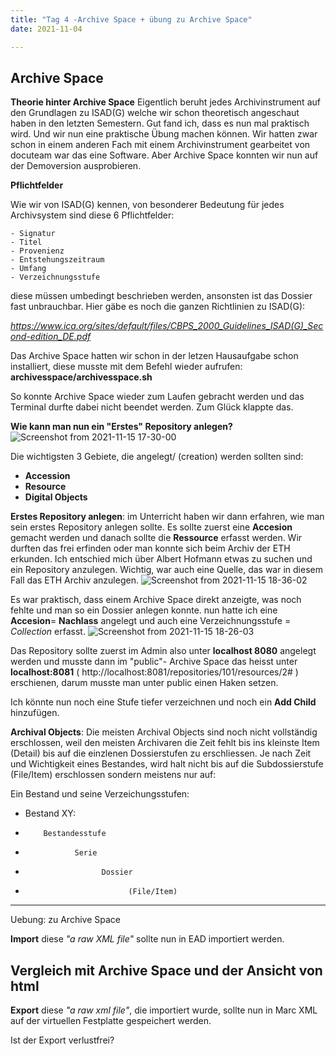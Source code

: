```yaml
---
title: "Tag 4 -Archive Space + übung zu Archive Space"
date: 2021-11-04

---
```


Archive Space 
-------------------------------------



**Theorie hinter Archive Space**
Eigentlich beruht jedes Archivinstrument auf den Grundlagen zu ISAD(G) welche wir schon theoretisch angeschaut haben in den letzten Semestern. Gut fand ich, dass es nun mal praktisch wird. Und wir nun eine praktische Übung machen können. Wir hatten zwar schon in einem anderen Fach mit einem Archivinstrument gearbeitet von docuteam war das eine Software. Aber Archive Space konnten wir nun auf der Demoversion ausprobieren.

**Pflichtfelder**

Wie wir von ISAD(G) kennen, von besonderer Bedeutung für jedes Archivsystem sind diese 6 Pflichtfelder:

    - Signatur
    - Titel
    - Provenienz
    - Entstehungszeitraum
    - Umfang
    - Verzeichnungsstufe
    
  diese müssen umbedingt beschrieben werden, ansonsten ist das Dossier fast unbrauchbar.
Hier gäbe es noch die ganzen Richtlinien zu ISAD(G):

_https://www.ica.org/sites/default/files/CBPS_2000_Guidelines_ISAD(G)_Second-edition_DE.pdf_



Das Archive Space hatten wir schon in der letzen Hausaufgabe schon installiert, diese musste mit dem Befehl wieder aufrufen: 
**archivesspace/archivesspace.sh**

So konnte Archive Space wieder zum Laufen gebracht werden und das Terminal durfte dabei nicht beendet werden. Zum Glück klappte das.


**Wie kann man nun ein "Erstes" Repository anlegen?**
![Screenshot from 2021-11-15 17-30-00](https://user-images.githubusercontent.com/90834735/141841117-ab1c51f1-0928-456b-8a29-053d65d6dc26.png)

Die wichtigsten 3 Gebiete, die angelegt/ (creation) werden sollten sind:
- **Accession**
- **Resource**
- **Digital Objects**


**Erstes Repository anlegen**:
im Unterricht haben wir dann erfahren, wie man sein erstes Repository anlegen sollte. 
Es sollte zuerst eine **Accesion** gemacht werden und danach sollte die **Ressource** erfasst werden.
Wir durften das frei erfinden oder man konnte sich beim Archiv der ETH erkunden.
Ich entschied mich über Albert Hofmann etwas zu suchen und ein Repository anzulegen.
Wichtig, war auch eine Quelle, das war in diesem Fall das ETH Archiv anzulegen.
![Screenshot from 2021-11-15 18-36-02](https://user-images.githubusercontent.com/90834735/141841035-50b2ccb7-2ae5-4c92-9cb8-c677459251b9.png)


Es war praktisch, dass einem Archive Space direkt anzeigte, was noch fehlte und man so ein Dossier anlegen konnte.
nun hatte ich eine **Accesion**= **Nachlass** angelegt und auch eine Verzeichnungsstufe = *Collection* erfasst.
![Screenshot from 2021-11-15 18-26-03](https://user-images.githubusercontent.com/90834735/141847012-a405ad0c-f599-462b-ae3c-4920c503cd34.png)

Das Repository sollte zuerst im Admin also unter **localhost 8080** angelegt werden und musste dann im "public"- Archive Space das heisst unter **localhost:8081** ( http://localhost:8081/repositories/101/resources/2# ) erschienen, darum musste man unter public einen Haken setzen.

Ich könnte nun noch eine Stufe tiefer verzeichnen und noch ein **Add Child** hinzufügen.

**Archival Objects**: Die meisten Archival Objects sind noch nicht vollständig erschlossen, weil den meisten Archivaren die Zeit fehlt bis ins kleinste Item (Detail) bis auf die einzlenen Dossierstufen zu erschliessen. Je nach Zeit und Wichtigkeit eines Bestandes, wird halt nicht bis auf die Subdossierstufe (File/Item) erschlossen sondern meistens nur auf:

Ein Bestand und seine Verzeichungsstufen:
- Bestand XY:
-         Bestandesstufe
-                Serie
-                      Dossier
-                            (File/Item) 


------------------------------------------------------------------------------------

Uebung: zu Archive Space

**Import**
diese  _"a raw XML file"_ sollte nun in EAD importiert werden.


Vergleich mit Archive Space und der Ansicht von html
------------------------------------------------------------


**Export**
diese _"a raw xml file"_, die importiert wurde, sollte nun in Marc XML auf der virtuellen Festplatte gespeichert werden.


Ist der Export verlustfrei?







